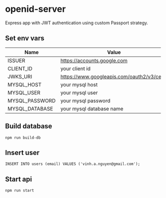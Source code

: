 # openid-server
Express app with JWT authentication using custom Passport strategy. 

## Set env vars
Name | Value
-----|--------------------------
ISSUER | https://accounts.google.com
CLIENT_ID | your client id
JWKS_URI | https://www.googleapis.com/oauth2/v3/certs
MYSQL_HOST | your mysql host
MYSQL_USER | your mysql user
MYSQL_PASSWORD | your mysql password
MYSQL_DATABASE | your mysql database name

## Build database
```
npm run build-db
```

## Insert user
```
INSERT INTO users (email) VALUES ('vinh.a.nguyen@gmail.com');
```

## Start api
```
npm run start
```
